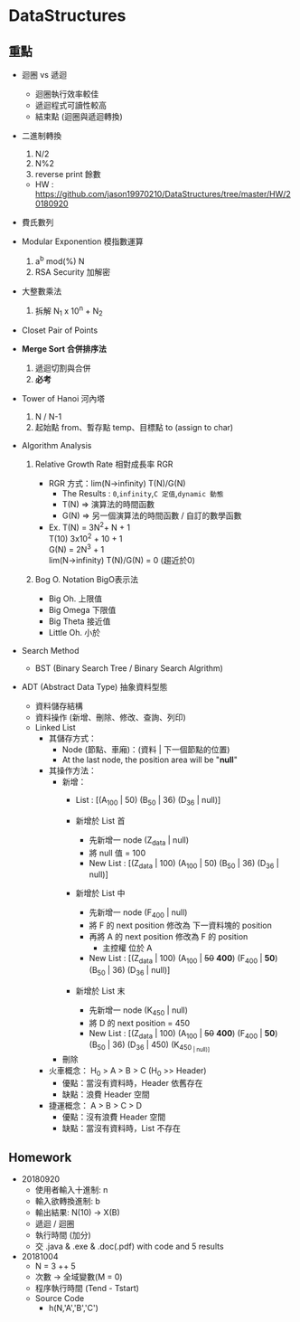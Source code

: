 # DataStructures

## 重點
+ 迴圈 vs 遞迴
    + 迴圈執行效率較佳
    + 遞迴程式可讀性較高
    + 結束點 (迴圈與遞迴轉換)
+ 二進制轉換
    1. N/2
    2. N%2
    3. reverse print 餘數
    + HW : https://github.com/jason19970210/DataStructures/tree/master/HW/20180920
+ 費氏數列
+ Modular Exponention 模指數運算
    1. a<sup>b</sup> mod(%) N
    2. RSA Security 加解密
+ 大整數乘法
    1. 拆解 N<sub>1</sub> x 10<sup>n</sup> + N<sub>2</sub>
+ Closet Pair of Points
+ **Merge Sort 合併排序法**
    1. 遞迴切割與合併
    2. **必考**
+ Tower of Hanoi 河內塔
    1. N / N-1 
    2. 起始點 from、暫存點 temp、目標點 to (assign to char)
+ Algorithm Analysis
    1. Relative Growth Rate 相對成長率 RGR
        + RGR 方式：lim(N->infinity) T(N)/G(N)
            + The Results : `0`,`infinity`,`C 定值`,`dynamic 動態`
            + T(N) => 演算法的時間函數
            + G(N) => 另一個演算法的時間函數 / 自訂的數學函數
        + Ex.   T(N) = 3N<sup>2</sup>+ N + 1  
                T(10) 3x10<sup>2</sup> + 10 + 1  
                G(N) = 2N<sup>3</sup> + 1  
                lim(N->infinity) T(N)/G(N) = 0 (趨近於0)


    2. Bog O. Notation BigO表示法
        + Big Oh. 上限值
        + Big Omega 下限值
        + Big Theta 接近值
        + Little Oh. 小於

+ Search Method
    + BST (Binary Search Tree / Binary Search Algrithm)

+ ADT (Abstract Data Type) 抽象資料型態
    + 資料儲存結構
    + 資料操作 (新增、刪除、修改、查詢、列印)
    + Linked List
        + 其儲存方式：
            + Node (節點、車廂)：(資料 | 下一個節點的位置)
            + At the last node, the position area will be "**null**"
        + 其操作方法：
            + 新增：
                + List : [(A<sub>100</sub> | 50) (B<sub>50</sub> | 36) (D<sub>36</sub> | null)]

                + 新增於 List 首 
                    + 先新增一 node (Z<sub>data</sub> | null)
                    + 將 null 值 = 100
                    + New List : [(Z<sub>data</sub> | 100) (A<sub>100</sub> | 50) (B<sub>50</sub> | 36) (D<sub>36</sub> | null)]

                + 新增於 List 中
                    + 先新增一 node (F<sub>400</sub> | null)
                    + 將 F 的 next position 修改為 下一資料塊的 position
                    + 再將 A 的 next position 修改為 F 的 position
                        + 主控權 位於 A
                    + New List : [(Z<sub>data</sub> | 100) (A<sub>100</sub> | ~~50~~ **400**) (F<sub>400</sub> | **50**) (B<sub>50</sub> | 36) (D<sub>36</sub> | null)]
                + 新增於 List 末
                    + 先新增一 node (K<sub>450</sub> | null)
                    + 將 D 的 next position = 450
                    + New List : [(Z<sub>data</sub> | 100) (A<sub>100</sub> | ~~50~~ **400**) (F<sub>400</sub> | **50**) (B<sub>50</sub> | 36) (D<sub>36</sub> | 450) (K<sub>450<sub> | null)]
            + 刪除
        + 火車概念： H<sub>0</sub> > A > B > C (H<sub>0</sub> >> Header)
            + 優點：當沒有資料時，Header 依舊存在
            + 缺點：浪費 Header 空間
        + 捷運概念： A > B > C > D
            + 優點：沒有浪費 Header 空間
            + 缺點：當沒有資料時，List 不存在

## Homework    
+ 20180920
    + 使用者輸入十進制: n
    + 輸入欲轉換進制: b
    + 輸出結果: N(10) ->  X(B)  
    + 遞迴 / 迴圈  
    + 執行時間 (加分)
    + 交 .java & .exe & .doc(.pdf) with code and 5 results  
+ 20181004
    + N = 3 ++ 5  
    + 次數 -> 全域變數(M = 0) 
    + 程序執行時間 (Tend - Tstart)
    + Source Code
        + h(N,'A','B','C')